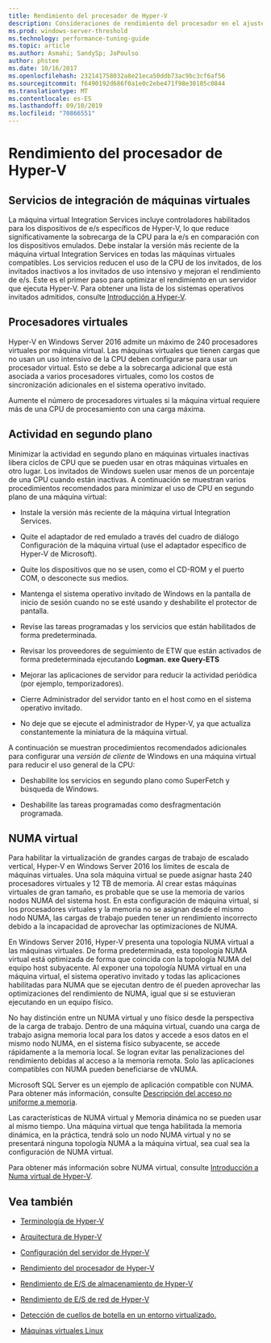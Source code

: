 ```yaml
---
title: Rendimiento del procesador de Hyper-V
description: Consideraciones de rendimiento del procesador en el ajuste del rendimiento de Hyper-V
ms.prod: windows-server-threshold
ms.technology: performance-tuning-guide
ms.topic: article
ms.author: Asmahi; SandySp; JoPoulso
author: phstee
ms.date: 10/16/2017
ms.openlocfilehash: 232141758032a8e21eca50ddb73ac9bc3cf6af56
ms.sourcegitcommit: f6490192d686f0a1e0c2ebe471f98e30105c0844
ms.translationtype: MT
ms.contentlocale: es-ES
ms.lasthandoff: 09/10/2019
ms.locfileid: "70866551"
---
```

# <a name="hyper-v-processor-performance"></a>Rendimiento del procesador de Hyper-V


## <a name="virtual-machine-integration-services"></a>Servicios de integración de máquinas virtuales

La máquina virtual Integration Services incluye controladores habilitados para los dispositivos de e/s específicos de Hyper-V, lo que reduce significativamente la sobrecarga de la CPU para la e/s en comparación con los dispositivos emulados. Debe instalar la versión más reciente de la máquina virtual Integration Services en todas las máquinas virtuales compatibles. Los servicios reducen el uso de la CPU de los invitados, de los invitados inactivos a los invitados de uso intensivo y mejoran el rendimiento de e/s. Este es el primer paso para optimizar el rendimiento en un servidor que ejecuta Hyper-V. Para obtener una lista de los sistemas operativos invitados admitidos, consulte [Introducción a Hyper-V](https://technet.microsoft.com/library/hh831531.aspx).

## <a name="virtual-processors"></a>Procesadores virtuales

Hyper-V en Windows Server 2016 admite un máximo de 240 procesadores virtuales por máquina virtual. Las máquinas virtuales que tienen cargas que no usan un uso intensivo de la CPU deben configurarse para usar un procesador virtual. Esto se debe a la sobrecarga adicional que está asociada a varios procesadores virtuales, como los costos de sincronización adicionales en el sistema operativo invitado.

Aumente el número de procesadores virtuales si la máquina virtual requiere más de una CPU de procesamiento con una carga máxima.

## <a name="background-activity"></a>Actividad en segundo plano

Minimizar la actividad en segundo plano en máquinas virtuales inactivas libera ciclos de CPU que se pueden usar en otras máquinas virtuales en otro lugar. Los invitados de Windows suelen usar menos de un porcentaje de una CPU cuando están inactivas. A continuación se muestran varios procedimientos recomendados para minimizar el uso de CPU en segundo plano de una máquina virtual:

-   Instale la versión más reciente de la máquina virtual Integration Services.

-   Quite el adaptador de red emulado a través del cuadro de diálogo Configuración de la máquina virtual (use el adaptador específico de Hyper-V de Microsoft).

-   Quite los dispositivos que no se usen, como el CD-ROM y el puerto COM, o desconecte sus medios.

-   Mantenga el sistema operativo invitado de Windows en la pantalla de inicio de sesión cuando no se esté usando y deshabilite el protector de pantalla.

-   Revise las tareas programadas y los servicios que están habilitados de forma predeterminada.

-   Revisar los proveedores de seguimiento de ETW que están activados de forma predeterminada ejecutando **Logman. exe Query-ETS**

-   Mejorar las aplicaciones de servidor para reducir la actividad periódica (por ejemplo, temporizadores).

-   Cierre Administrador del servidor tanto en el host como en el sistema operativo invitado.

-   No deje que se ejecute el administrador de Hyper-V, ya que actualiza constantemente la miniatura de la máquina virtual.

A continuación se muestran procedimientos recomendados adicionales para configurar una *versión de cliente* de Windows en una máquina virtual para reducir el uso general de la CPU:

-   Deshabilite los servicios en segundo plano como SuperFetch y búsqueda de Windows.

-   Deshabilite las tareas programadas como desfragmentación programada.

## <a name="virtual-numa"></a>NUMA virtual

Para habilitar la virtualización de grandes cargas de trabajo de escalado vertical, Hyper-V en Windows Server 2016 los límites de escala de máquinas virtuales. Una sola máquina virtual se puede asignar hasta 240 procesadores virtuales y 12 TB de memoria. Al crear estas máquinas virtuales de gran tamaño, es probable que se use la memoria de varios nodos NUMA del sistema host. En esta configuración de máquina virtual, si los procesadores virtuales y la memoria no se asignan desde el mismo nodo NUMA, las cargas de trabajo pueden tener un rendimiento incorrecto debido a la incapacidad de aprovechar las optimizaciones de NUMA.

En Windows Server 2016, Hyper-V presenta una topología NUMA virtual a las máquinas virtuales. De forma predeterminada, esta topología NUMA virtual está optimizada de forma que coincida con la topología NUMA del equipo host subyacente. Al exponer una topología NUMA virtual en una máquina virtual, el sistema operativo invitado y todas las aplicaciones habilitadas para NUMA que se ejecutan dentro de él pueden aprovechar las optimizaciones del rendimiento de NUMA, igual que si se estuvieran ejecutando en un equipo físico.

No hay distinción entre un NUMA virtual y uno físico desde la perspectiva de la carga de trabajo. Dentro de una máquina virtual, cuando una carga de trabajo asigna memoria local para los datos y accede a esos datos en el mismo nodo NUMA, en el sistema físico subyacente, se accede rápidamente a la memoria local. Se logran evitar las penalizaciones del rendimiento debidas al acceso a la memoria remota. Solo las aplicaciones compatibles con NUMA pueden beneficiarse de vNUMA.

Microsoft SQL Server es un ejemplo de aplicación compatible con NUMA. Para obtener más información, consulte [Descripción del acceso no uniforme a memoria](https://technet.microsoft.com/library/ms178144.aspx).

Las características de NUMA virtual y Memoria dinámica no se pueden usar al mismo tiempo. Una máquina virtual que tenga habilitada la memoria dinámica, en la práctica, tendrá solo un nodo NUMA virtual y no se presentará ninguna topología NUMA a la máquina virtual, sea cual sea la configuración de NUMA virtual.

Para obtener más información sobre NUMA virtual, consulte [Introducción a Numa virtual de Hyper-V](https://technet.microsoft.com/library/dn282282.aspx).

## <a name="see-also"></a>Vea también

-   [Terminología de Hyper-V](terminology.md)

-   [Arquitectura de Hyper-V](architecture.md)

-   [Configuración del servidor de Hyper-V](configuration.md)

-   [Rendimiento del procesador de Hyper-V](memory-performance.md)

-   [Rendimiento de E/S de almacenamiento de Hyper-V](storage-io-performance.md)

-   [Rendimiento de E/S de red de Hyper-V](network-io-performance.md)

-   [Detección de cuellos de botella en un entorno virtualizado.](detecting-virtualized-environment-bottlenecks.md)

-   [Máquinas virtuales Linux](linux-virtual-machine-considerations.md)
